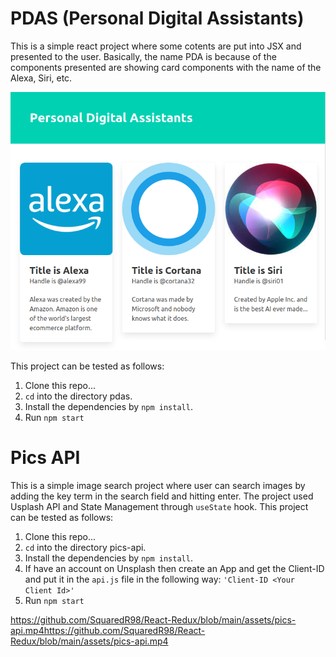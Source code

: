 # PDAS (Personal Digital Assistants)

This is a simple react project where some cotents are put into JSX and presented to the user. Basically, the name PDA is because of the components presented are showing card components with the name of the Alexa, Siri, etc.

<img src='assets/pdas.png' />

This project can be tested as follows:

1. Clone this repo...
2. `cd` into the directory pdas.
3. Install the dependencies by `npm install`.
4. Run `npm start`

# Pics API

This is a simple image search project where user can search images by adding the key term in the search field and hitting enter. The project used Usplash API and State Management through `useState` hook. This project can be tested as follows:

1. Clone this repo...
2. `cd` into the directory pics-api.
3. Install the dependencies by `npm install`.
4. If have an account on Unsplash then create an App and get the Client-ID and put it in the `api.js` file in the following way:
  `'Client-ID <Your Client Id>'`
4. Run `npm start`

https://github.com/SquaredR98/React-Redux/blob/main/assets/pics-api.mp4https://github.com/SquaredR98/React-Redux/blob/main/assets/pics-api.mp4